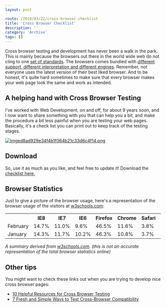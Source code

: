 ```yaml
---
layout: post

route: /2010/03/22/cross-browser-checklist
title: 'Cross Browser Checklist'
description: ''
category: 'Archive'
tags: []
---
```


Cross browser testing and development has never been a walk in the park. This is
mainly because the browsers out there in the world wide web do not cling to one
<a class="ph" target="_blank" rel="noopener noreferrer" href="http://www.w3.org/standards/webdesign/">set
of standards</a>. The browsers comes bundled with
<a class="ph" target="_blank" rel="noopener noreferrer" href="http://en.wikipedia.org/wiki/Comparison_of_web_browsers">different
support, different interpretation and different engines</a>. Remember, not
everyone uses the latest version of their best liked browser. And to be honest,
it's quite hard sometimes to make sure that every browser makes your web page
look the same and work as intended.

## A helping hand with Cross Browser Testing

I've worked with Web Development, on and off, for about 9 years soon, and I now
want to share something with you that can help you a bit, and make the procedure
a bit less painful when you are testing your web pages. Basically, it's a check
list you can print out to keep track of the testing stages.

<a class="ph" href="/img/blog/imged8ad929e34f4b1f064b21c33d6c4f14.png" rel="lightbox[article]" title=""><img class="ph img-responsive img-rounded img-thumbnail" src="/img/blog/imged8ad929e34f4b1f064b21c33d6c4f14.png" alt="imged8ad929e34f4b1f064b21c33d6c4f14.png" title="" /></a>

## Download

So, use it as much as you like, and feel free to update it! Download the
<a class="ph" target="_blank" rel="noopener noreferrer" href="http://phun-ky.net/files/crossbrowserchecklist.pdf">checklist
here.</a>

## Browser Statistics

Just to give a picture of the browser usage, here's a representation of the
browser usage of the visitors at
<a class="ph" target="_blank" rel="noopener noreferrer" href="http://w3schools.com">w3schools.com</a>:

<table class="table">
<tr class="">
    <th width="12%"></th>
    <th width="12%">IE8</th>
    <th width="12%">IE7</th>
    <th width="12%">IE6</th>
    <th width="12%">Firefox</th>
    <th width="12%">Chrome</th>
    <th width="12%">Safari</th>
    <th width="12%">Opera</th>
  </tr>
 <tr>
    <td>February</td>
    <td>14.7%</td>
    <td>11.0%</td>
    <td>9.6%</td>
    <td>46.5%</td>
    <td>11.6%</td>
    <td>3.8%</td>
    <td>2.1%</td>
  </tr>
 <tr>
    <td>January</td>
    <td>14.3%</td>
    <td>11.7%</td>
    <td>10.2%</td>
    <td>46.3%</td>
    <td>10.8%</td>
    <td>3.7%</td>
    <td>2.2%</td>
  </tr>

</table>

<em>A summary derived from
<a class="ph" target="_blank" rel="noopener noreferrer" href="http://www.w3schools.com/browsers/browsers_stats.asp">w3schools.com</a>.
(this is not an accurate representation of the total browser statistics
online)</em>

## Other tips

You might want to check these links out when you are trying to develop nice
cross browser pages:

- <a class="ph" target="_blank" rel="noopener noreferrer" href="http://designm.ag/resources/cross-browser-testing/" rel="">10
  Helpful Resources for Cross Browser Testing</a>
- <a class="ph" target="_blank" rel="noopener noreferrer" href="http://freelancefolder.com/7-fresh-and-simple-ways-to-test-cross-browser-compatibility/" rel="">7
  Fresh and Simple Ways to Test Cross-Browser Compatibility</a>
